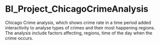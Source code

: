 # BI_Project_ChicagoCrimeAnalysis

Chicago Crime analysis, which shows crime rate in a time period added interactivity to analyse types of crimes and their most happening regions. The analysis include factors affecting, regions, time of the day when the crime occurs.
